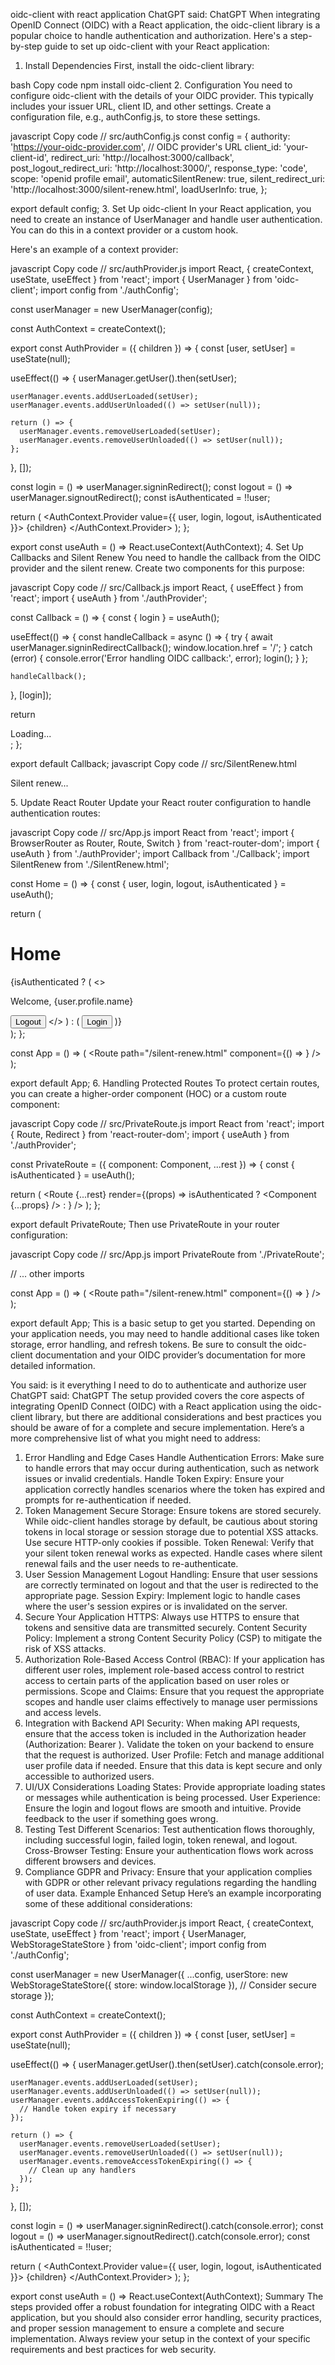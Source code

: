 oidc-client with react application
ChatGPT said:
ChatGPT
When integrating OpenID Connect (OIDC) with a React application, the oidc-client library is a popular choice to handle authentication and authorization. Here's a step-by-step guide to set up oidc-client with your React application:

1. Install Dependencies
First, install the oidc-client library:

bash
Copy code
npm install oidc-client
2. Configuration
You need to configure oidc-client with the details of your OIDC provider. This typically includes your issuer URL, client ID, and other settings. Create a configuration file, e.g., authConfig.js, to store these settings.

javascript
Copy code
// src/authConfig.js
const config = {
  authority: 'https://your-oidc-provider.com', // OIDC provider's URL
  client_id: 'your-client-id',
  redirect_uri: 'http://localhost:3000/callback',
  post_logout_redirect_uri: 'http://localhost:3000/',
  response_type: 'code',
  scope: 'openid profile email',
  automaticSilentRenew: true,
  silent_redirect_uri: 'http://localhost:3000/silent-renew.html',
  loadUserInfo: true,
};

export default config;
3. Set Up oidc-client
In your React application, you need to create an instance of UserManager and handle user authentication. You can do this in a context provider or a custom hook.

Here's an example of a context provider:

javascript
Copy code
// src/authProvider.js
import React, { createContext, useState, useEffect } from 'react';
import { UserManager } from 'oidc-client';
import config from './authConfig';

const userManager = new UserManager(config);

const AuthContext = createContext();

export const AuthProvider = ({ children }) => {
  const [user, setUser] = useState(null);

  useEffect(() => {
    userManager.getUser().then(setUser);

    userManager.events.addUserLoaded(setUser);
    userManager.events.addUserUnloaded(() => setUser(null));

    return () => {
      userManager.events.removeUserLoaded(setUser);
      userManager.events.removeUserUnloaded(() => setUser(null));
    };
  }, []);

  const login = () => userManager.signinRedirect();
  const logout = () => userManager.signoutRedirect();
  const isAuthenticated = !!user;

  return (
    <AuthContext.Provider value={{ user, login, logout, isAuthenticated }}>
      {children}
    </AuthContext.Provider>
  );
};

export const useAuth = () => React.useContext(AuthContext);
4. Set Up Callbacks and Silent Renew
You need to handle the callback from the OIDC provider and the silent renew. Create two components for this purpose:

javascript
Copy code
// src/Callback.js
import React, { useEffect } from 'react';
import { useAuth } from './authProvider';

const Callback = () => {
  const { login } = useAuth();

  useEffect(() => {
    const handleCallback = async () => {
      try {
        await userManager.signinRedirectCallback();
        window.location.href = '/';
      } catch (error) {
        console.error('Error handling OIDC callback:', error);
        login();
      }
    };

    handleCallback();
  }, [login]);

  return <div>Loading...</div>;
};

export default Callback;
javascript
Copy code
// src/SilentRenew.html
<!DOCTYPE html>
<html>
<head>
  <meta charset="UTF-8">
  <title>Silent Renew</title>
  <script src="https://cdn.jsdelivr.net/npm/oidc-client/dist/oidc-client.min.js"></script>
  <script>
    document.addEventListener('DOMContentLoaded', function () {
      const userManager = new Oidc.UserManager({
        // You must configure these settings correctly
        authority: 'https://your-oidc-provider.com',
        client_id: 'your-client-id',
        redirect_uri: 'http://localhost:3000/callback',
        silent_redirect_uri: 'http://localhost:3000/silent-renew.html',
        response_type: 'code',
        scope: 'openid profile email',
        automaticSilentRenew: true,
      });

      userManager.events.addSilentRenewError(function (error) {
        console.error('Silent renew error:', error);
      });

      userManager.signinSilent()
        .then(function () {
          window.location.href = '/';
        })
        .catch(function (error) {
          console.error('Silent renew failed:', error);
        });
    });
  </script>
</head>
<body>
  <p>Silent renew...</p>
</body>
</html>
5. Update React Router
Update your React router configuration to handle authentication routes:

javascript
Copy code
// src/App.js
import React from 'react';
import { BrowserRouter as Router, Route, Switch } from 'react-router-dom';
import { useAuth } from './authProvider';
import Callback from './Callback';
import SilentRenew from './SilentRenew.html';

const Home = () => {
  const { user, login, logout, isAuthenticated } = useAuth();

  return (
    <div>
      <h1>Home</h1>
      {isAuthenticated ? (
        <>
          <p>Welcome, {user.profile.name}</p>
          <button onClick={logout}>Logout</button>
        </>
      ) : (
        <button onClick={login}>Login</button>
      )}
    </div>
  );
};

const App = () => (
  <Router>
    <Switch>
      <Route path="/" exact component={Home} />
      <Route path="/callback" component={Callback} />
      <Route path="/silent-renew.html" component={() => <SilentRenew />} />
    </Switch>
  </Router>
);

export default App;
6. Handling Protected Routes
To protect certain routes, you can create a higher-order component (HOC) or a custom route component:

javascript
Copy code
// src/PrivateRoute.js
import React from 'react';
import { Route, Redirect } from 'react-router-dom';
import { useAuth } from './authProvider';

const PrivateRoute = ({ component: Component, ...rest }) => {
  const { isAuthenticated } = useAuth();

  return (
    <Route
      {...rest}
      render={(props) =>
        isAuthenticated ? <Component {...props} /> : <Redirect to="/" />
      }
    />
  );
};

export default PrivateRoute;
Then use PrivateRoute in your router configuration:

javascript
Copy code
// src/App.js
import PrivateRoute from './PrivateRoute';

// ... other imports

const App = () => (
  <Router>
    <Switch>
      <Route path="/" exact component={Home} />
      <Route path="/callback" component={Callback} />
      <Route path="/silent-renew.html" component={() => <SilentRenew />} />
      <PrivateRoute path="/protected" component={ProtectedPage} />
    </Switch>
  </Router>
);

export default App;
This is a basic setup to get you started. Depending on your application needs, you may need to handle additional cases like token storage, error handling, and refresh tokens. Be sure to consult the oidc-client documentation and your OIDC provider’s documentation for more detailed information.



You said:
is it everything I need to do to authenticate and authorize user 
ChatGPT said:
ChatGPT
The setup provided covers the core aspects of integrating OpenID Connect (OIDC) with a React application using the oidc-client library, but there are additional considerations and best practices you should be aware of for a complete and secure implementation. Here’s a more comprehensive list of what you might need to address:

1. Error Handling and Edge Cases
Handle Authentication Errors: Make sure to handle errors that may occur during authentication, such as network issues or invalid credentials.
Handle Token Expiry: Ensure your application correctly handles scenarios where the token has expired and prompts for re-authentication if needed.
2. Token Management
Secure Storage: Ensure tokens are stored securely. While oidc-client handles storage by default, be cautious about storing tokens in local storage or session storage due to potential XSS attacks. Use secure HTTP-only cookies if possible.
Token Renewal: Verify that your silent token renewal works as expected. Handle cases where silent renewal fails and the user needs to re-authenticate.
3. User Session Management
Logout Handling: Ensure that user sessions are correctly terminated on logout and that the user is redirected to the appropriate page.
Session Expiry: Implement logic to handle cases where the user's session expires or is invalidated on the server.
4. Secure Your Application
HTTPS: Always use HTTPS to ensure that tokens and sensitive data are transmitted securely.
Content Security Policy: Implement a strong Content Security Policy (CSP) to mitigate the risk of XSS attacks.
5. Authorization
Role-Based Access Control (RBAC): If your application has different user roles, implement role-based access control to restrict access to certain parts of the application based on user roles or permissions.
Scope and Claims: Ensure that you request the appropriate scopes and handle user claims effectively to manage user permissions and access levels.
6. Integration with Backend
API Security: When making API requests, ensure that the access token is included in the Authorization header (Authorization: Bearer <token>). Validate the token on your backend to ensure that the request is authorized.
User Profile: Fetch and manage additional user profile data if needed. Ensure that this data is kept secure and only accessible to authorized users.
7. UI/UX Considerations
Loading States: Provide appropriate loading states or messages while authentication is being processed.
User Experience: Ensure the login and logout flows are smooth and intuitive. Provide feedback to the user if something goes wrong.
8. Testing
Test Different Scenarios: Test authentication flows thoroughly, including successful login, failed login, token renewal, and logout.
Cross-Browser Testing: Ensure your authentication flows work across different browsers and devices.
9. Compliance
GDPR and Privacy: Ensure that your application complies with GDPR or other relevant privacy regulations regarding the handling of user data.
Example Enhanced Setup
Here’s an example incorporating some of these additional considerations:

javascript
Copy code
// src/authProvider.js
import React, { createContext, useState, useEffect } from 'react';
import { UserManager, WebStorageStateStore } from 'oidc-client';
import config from './authConfig';

const userManager = new UserManager({
  ...config,
  userStore: new WebStorageStateStore({ store: window.localStorage }), // Consider secure storage
});

const AuthContext = createContext();

export const AuthProvider = ({ children }) => {
  const [user, setUser] = useState(null);

  useEffect(() => {
    userManager.getUser().then(setUser).catch(console.error);

    userManager.events.addUserLoaded(setUser);
    userManager.events.addUserUnloaded(() => setUser(null));
    userManager.events.addAccessTokenExpiring(() => {
      // Handle token expiry if necessary
    });

    return () => {
      userManager.events.removeUserLoaded(setUser);
      userManager.events.removeUserUnloaded(() => setUser(null));
      userManager.events.removeAccessTokenExpiring(() => {
        // Clean up any handlers
      });
    };
  }, []);

  const login = () => userManager.signinRedirect().catch(console.error);
  const logout = () => userManager.signoutRedirect().catch(console.error);
  const isAuthenticated = !!user;

  return (
    <AuthContext.Provider value={{ user, login, logout, isAuthenticated }}>
      {children}
    </AuthContext.Provider>
  );
};

export const useAuth = () => React.useContext(AuthContext);
Summary
The steps provided offer a robust foundation for integrating OIDC with a React application, but you should also consider error handling, security practices, and proper session management to ensure a complete and secure implementation. Always review your setup in the context of your specific requirements and best practices for web security.


